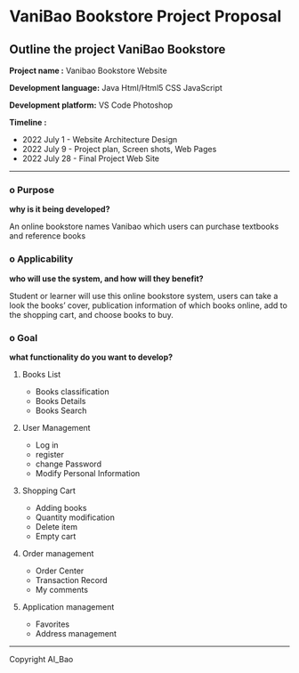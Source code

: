 # VaniBao Bookstore Project Proposal
  
## Outline the project VaniBao Bookstore

**Project name :** Vanibao Bookstore Website

**Development language:** Java Html/Html5 CSS JavaScript

**Development platform:** VS Code Photoshop

**Timeline :**

- 2022 July 1	-	Website Architecture Design
- 2022 July 9	-	Project plan, Screen shots, Web Pages
- 2022 July 28	-	Final Project Web Site

---
### o Purpose 
**why is it being developed?**

An online bookstore names Vanibao which users can purchase textbooks and reference books


### o Applicability
**who will use the system, and how will they benefit?**

Student or learner will use this online bookstore system, users can take a look the books’ cover, publication information of which books online, add to the shopping cart, and choose books to buy.


### o Goal
**what functionality do you want to develop?**

 
1.	Books List
    - Books classification
    - Books Details
    - Books Search

2.	User Management
    - Log in
    - register
    - change Password
    - Modify Personal Information

3.	Shopping Cart
    - Adding books
    - Quantity modification
    - Delete item
    - Empty cart

4.	Order management
    - Order Center
    - Transaction Record
    - My comments

5.	Application management
    - Favorites
    - Address management
 

---
Copyright AI_Bao